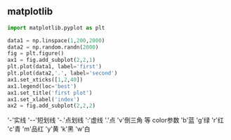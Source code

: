 ## matplotlib

```python
import matplotlib.pyplot as plt

data1 = np.linspace(1,200,2000)
data2 = np.random.randn(2000)
fig = plt.figure()
ax1 = fig.add_subplot(2,2,1)
plt.plot(data1, label='first')
plt.plot(data2,'.', label='second')
ax1.set_xticks([1,2,40])
ax1.legend(loc='best')
ax1.set_title('first plot')
ax1.set_xlabel('index')
ax2 = fig.add_subplot(2,2,2)
```

'-'实线 '--'短划线 '-.'点划线 ':'虚线 '.'点 'v'倒三角 等
color参数 'b'蓝 'g'绿 'r'红 'c'青 'm'品红 'y'黄 'k'黑 'w'白